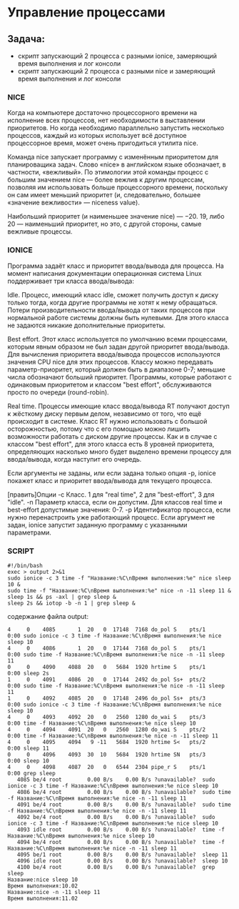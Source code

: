 # Управление процессами
## Задача:
 - скрипт запускающий 2 процесса с разными ionice, замеряющий время выполнения и лог консоли
 - скрипт запускающий 2 процесса с разными nice и замеряющий время выполнения и лог консоли
### NICE
Когда на компьютере достаточно процессорного времени на исполнение всех процессов, нет необходимости в выставлении приоритетов. Но когда необходимо параллельно запустить несколько процессов, каждый из которых использует всё доступное процессорное время, может очень пригодиться утилита nice.

Команда nice запускает программу с изменённым приоритетом для планироващика задач. Слово «nice» в английском языке обозначает, в частности, «вежливый». По этимологии этой команды процесс с большим значением nice — более вежлив к другим процессам, позволяя им использовать больше процессорного времени, поскольку он сам имеет меньший приоритет (и, следовательно, большее «значение вежливости» — niceness value).

Наибольший приоритет (и наименьшее значение nice) — −20. 19, либо 20 — наименьший приоритет, но это, с другой стороны, самые вежливые процессы.

### IONICE

Программа задаёт класс и приоритет ввода/вывода для процесса. На момент написания документации операционная система Linux поддерживает три класса ввода/вывода:

Idle. Процесс, имеющий класс idle, сможет получить доступ к диску только тогда, когда другие программы не хотят к нему обращаться. Потери производительности ввода/вывода от таких процессов при нормальной работе системы должны быть нулевыми. Для этого класса не задаются никакие дополнительные приоритеты.

Best effort. Этот класс используется по умолчанию всеми процессами, которым явным образом не был задан другой приоритет ввода/вывода. Для вычисления приоритета ввода/вывода процессов используются значения CPU nice для этих процессов. Классу можно передавать параметр-приоритет, который должен быть в диапазоне 0-7; меньшие числа обозначают больший приоритет. Программы, которые работают с одинаковым приоритетом и классом "best effort", обслуживаются просто по очереди (round-robin).

Real time. Процессы имеющие класс ввода/вывода RT получают доступ к жёсткому диску первым делом, независимо от того, что ещё происходит в системе. Класс RT нужно использовать с большой осторожностью, потому что с его помощью можно лишить возможности работать с диском другие процессы. Как и в случае с классом "best effort", для этого класса есть 8 уровней приоритета, определяющих насколько много будет выделено времени процессу для ввода/вывода, когда наступит его очередь.

Если аргументы не заданы, или если задана только опция -p, ionice покажет класс и приоритет ввода/вывода для текущего процесса.

[править]Опции
-c
Класс. 1 для "real time", 2 для "best-effort", 3 для "idle".
-n
Параметр класса, если он допустим. Для классов real time и best-effort допустимые значения: 0-7.
-p
Идентификатор процесса, если нужно перенастроить уже работающий процесс. Если аргумент не задан, ionice запустит заданную программу с указанными параметрами.

### SCRIPT
```
#!/bin/bash
exec > output 2>&1
sudo ionice -c 3 time -f "Название:%C\nВремя выполнения:%e" nice sleep 10 &
sudo time -f "Название:%C\nВремя выполнения:%e" nice -n -11 sleep 11 &
sleep 1s && ps -axl | grep sleep &
sleep 2s && iotop -b -n 1 | grep sleep &

```
содержание файла output:
```
4     0    4085       1  20   0  17148  7168 do_pol S    pts/1      0:00 sudo ionice -c 3 time -f Название:%C\nВремя выполнения:%e nice sleep 10
4     0    4086       1  20   0  17144  7168 do_pol S    pts/1      0:00 sudo time -f Название:%C\nВремя выполнения:%e nice -n -11 sleep 11
0     0    4090    4088  20   0   5684  1920 hrtime S    pts/1      0:00 sleep 2s
1     0    4091    4086  20   0  17144  2492 do_pol Ss+  pts/2      0:00 sudo time -f Название:%C\nВремя выполнения:%e nice -n -11 sleep 11
1     0    4092    4085  20   0  17148  2496 do_pol Ss+  pts/3      0:00 sudo ionice -c 3 time -f Название:%C\nВремя выполнения:%e nice sleep 10
4     0    4093    4092  20   0   2560  1280 do_wai S    pts/3      0:00 time -f Название:%C\nВремя выполнения:%e nice sleep 10
4     0    4094    4091  20   0   2560  1280 do_wai S    pts/2      0:00 time -f Название:%C\nВремя выполнения:%e nice -n -11 sleep 11
4     0    4095    4094   9 -11   5684  1920 hrtime S<   pts/2      0:00 sleep 11
0     0    4096    4093  30  10   5684  1920 hrtime SN   pts/3      0:00 sleep 10
4     0    4098    4087  20   0   6544  2304 pipe_r S    pts/1      0:00 grep sleep
   4085 be/4 root        0.00 B/s    0.00 B/s ?unavailable?  sudo ionice -c 3 time -f Название:%C\nВремя выполнения:%e nice sleep 10
   4086 be/4 root        0.00 B/s    0.00 B/s ?unavailable?  sudo time -f Название:%C\nВремя выполнения:%e nice -n -11 sleep 11
   4091 be/4 root        0.00 B/s    0.00 B/s ?unavailable?  sudo time -f Название:%C\nВремя выполнения:%e nice -n -11 sleep 11
   4092 be/4 root        0.00 B/s    0.00 B/s ?unavailable?  sudo ionice -c 3 time -f Название:%C\nВремя выполнения:%e nice sleep 10
   4093 idle root        0.00 B/s    0.00 B/s ?unavailable?  time -f Название:%C\nВремя выполнения:%e nice sleep 10
   4094 be/4 root        0.00 B/s    0.00 B/s ?unavailable?  time -f Название:%C\nВремя выполнения:%e nice -n -11 sleep 11
   4095 be/1 root        0.00 B/s    0.00 B/s ?unavailable?  sleep 11
   4096 idle root        0.00 B/s    0.00 B/s ?unavailable?  sleep 10
   4100 be/4 root        0.00 B/s    0.00 B/s ?unavailable?  grep sleep
Название:nice sleep 10
Время выполнения:10.02
Название:nice -n -11 sleep 11
Время выполнения:11.02
```
